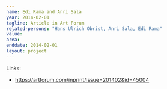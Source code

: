 ```yaml
---
name: Edi Rama and Anri Sala
year: 2014-02-01
tagline: Article in Art Forum
related-persons: "Hans Ulrich Obrist, Anri Sala, Edi Rama"
value:
area:
enddate: 2014-02-01
layout: project
---
```


Links:
* <https://artforum.com/inprint/issue=201402&id=45004>
